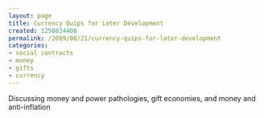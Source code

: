 ```yaml
---
layout: page
title: Currency Quips for Later Development
created: 1250834400
permalink: /2009/08/21/currency-quips-for-later-development
categories:
- social contracts
- money
- gifts
- currency
---
```

Discussing money and power pathologies, gift economies, and money and anti-inflation